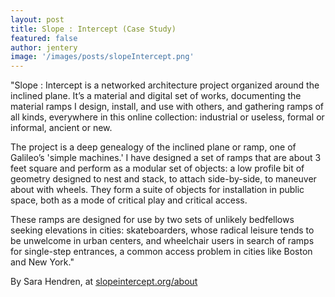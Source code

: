 ```yaml
---
layout: post
title: Slope : Intercept (Case Study)  
featured: false
author: jentery
image: '/images/posts/slopeIntercept.png'
---
```


"Slope : Intercept is a networked architecture project organized around the inclined plane. It’s a material and digital set of works, documenting the material ramps I design, install, and use with others, and gathering ramps of all kinds, everywhere in this online collection: industrial or useless, formal or informal, ancient or new.

The project is a deep genealogy of the inclined plane or ramp, one of Galileo’s 'simple machines.' I have designed a set of ramps that are about 3 feet square and perform as a modular set of objects: a low profile bit of geometry designed to nest and stack, to attach side-by-side, to maneuver about with wheels. They form a suite of objects for installation in public space, both as a mode of critical play and critical access.

These ramps are designed for use by two sets of unlikely bedfellows seeking elevations in cities: skateboarders, whose radical leisure tends to be unwelcome in urban centers, and wheelchair users in search of ramps for single-step entrances, a common access problem in cities like Boston and New York."

By Sara Hendren, at [slopeintercept.org/about](http://slopeintercept.org/about/)
